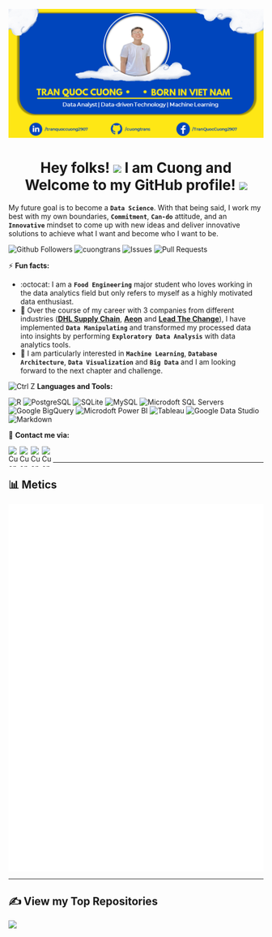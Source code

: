 <p  align="center"><img src = "Introduction_Cuong.png"></p>

<h1 align="center"> Hey folks! <img src="https://raw.githubusercontent.com/syedareehaquasar/syedareehaquasar/master/gifs/Hi.gif" width="30px"> I am Cuong and Welcome to my GitHub profile! <img src="https://media.giphy.com/media/l0IxYVnue90NNygi4/giphy.gif" width="30px"></h1>

My future goal is to become a **`Data Science`**. With that being said, I work my best with my own boundaries, **`Commitment`**, **`Can-do`** attitude, and an **`Innovative`** mindset to come up with new ideas and deliver innovative solutions to achieve what I want and become who I want to be.

![Github Followers](https://img.shields.io/github/followers/cuongtrans?color=0045BC&style=flat&label=Followers&logo=github)
<img alt = "cuongtrans" src="https://komarev.com/ghpvc/?username=cuongtrans&color=0045BC&style=flat&label=Profile+Views"/>
<img alt="Issues" src="https://img.shields.io/github/issues/cuongtrans/cuongtrans?color=0045BC&style=flat&label=Issues"/>
<img alt="Pull Requests" src="https://img.shields.io/github/issues-pr/cuongtrans/cuongtrans?color=0045BC&style=flat&label=Pull+Requests"/>
  
⚡ **Fun facts:**

- :octocat: I am a **`Food Engineering`** major student who loves working in the data analytics field but only refers to myself as a highly motivated data enthusiast. 
- 🚀 Over the course of my career with 3 companies from different industries ([**DHL Supply Chain**](https://www.dhl.com/us-en/home/our-divisions/dhl-supply-chain.html), [**Aeon**](https://aeon.vn/en/) and [**Lead The Change**](https://www.facebook.com/LeadtheChange.Asia)), I have implemented **`Data Manipulating`** and transformed my processed data into insights by performing **`Exploratory Data Analysis`** with data analytics tools.
- 🤔 I am particularly interested in **`Machine Learning`**, **`Database Architecture`**, **`Data Visualization`** and **`Big Data`** and I am looking forward to the next chapter and challenge.

<img alt="Ctrl Z" src="https://media.giphy.com/media/7Z49eulwv4aGY35RaD/giphy.gif" width="30px"> **Languages and Tools:**

<p align="left">
<img alt="R" src="https://img.shields.io/badge/R-276DC3?style=flat&logo=python&logoColor=white" height="22px">
<img alt="PostgreSQL" src="https://img.shields.io/badge/PostgreSQL-316192?style=flat&logo=postgresql&logoColor=white" height="22px">
<img alt="SQLite" src="https://img.shields.io/badge/SQLite-07405E?style=flat&logo=sqlite&logoColor=white" height="22px">
<img alt="MySQL" src="https://img.shields.io/badge/MySQL-F8900C?style=flat&logo=mysql&logoColor=white" height="22px">
<img alt="Microdoft SQL Servers" src="https://img.shields.io/badge/Microsoft_SQL_Server-CC2927?style=flat&logo=microsoft-sql-server&logoColor=white" height="22px">
<img alt="Google BigQuery" src="https://img.shields.io/badge/Google_BigQuery-5084E9?style=flat&logo=Google-Analytics&logoColor=white" height="22px">
<img alt="Microdoft Power BI" src="https://img.shields.io/badge/PowerBI-F2C811?style=flat&logo=Power-BI&logoColor=white" height="22px">
<img alt="Tableau" src="https://img.shields.io/badge/Tableau-5F889C?style=flat&logo=tableau&logoColor=white" height="22px">
<img alt="Google Data Studio" src="https://img.shields.io/badge/Google_Data_Studio-699CF5?style=flat&logo=google&logoColor=white" height="22px">
<img alt="Markdown" src="https://img.shields.io/badge/Markdown-000000?style=flat&logo=markdown&logoColor=white" height="22px">
</p>

💬 **Contact me via:**

<a href="https://github.com/cuongtrans">
  <img align="left" alt="Cuong's Github" src="https://cdn.jsdelivr.net/npm/simple-icons@v3/icons/github.svg" width="22px" height="40px"/>
</a>
<a href="https://www.linkedin.com/in/tranquoccuong2907/">
  <img align="left" alt="Cuong's LinkedIn" src="https://cdn.jsdelivr.net/npm/simple-icons@v3/icons/linkedin.svg" width="22px" height="40px"/>
</a>
<a href="https://www.facebook.com/TranQuocCuong2907/">
  <img align="left" alt="Cuong's LinkedIn" src="https://cdn.jsdelivr.net/npm/simple-icons@v3/icons/facebook.svg" width="22px" height="40px"/>
</a>
<a href="https://www.hackerrank.com/cuongquoc290701">
  <img align="left" alt="Cuong's LinkedIn" src="https://cdn.jsdelivr.net/npm/simple-icons@v3/icons/hackerrank.svg" width="22px" height="40px"/>
</a>
<br />

---

## 📊 Metics

<img align="center" alt="Metrics" src="/github-metrics.svg" width="1500px">
 
---

## ✍️ View my Top Repositories

<a href="https://github.com/cuongtrans/cuongtrans">
  <img align="left" src="https://github-readme-stats.vercel.app/api/pin/?username=cuongtrans&repo=cuongtrans" />
</a>
